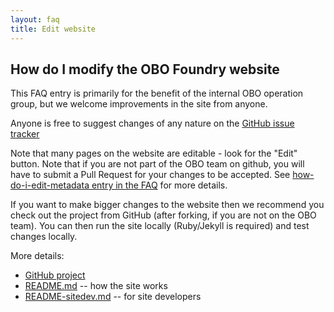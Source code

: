 ```yaml
---
layout: faq
title: Edit website
---
```


## How do I modify the OBO Foundry website

This FAQ entry is primarily for the benefit of the internal OBO
operation group, but we welcome improvements in the site from anyone.

Anyone is free to suggest changes of any nature on the [GitHub issue tracker](https://github.com/OBOFoundry/OBOFoundry.github.io/issues)

Note that many pages on the website are editable - look for the "Edit"
button. Note that if you are not part of the OBO team on github, you
will have to submit a Pull Request for your changes to be accepted. See
[how-do-i-edit-metadata entry in the FAQ](how-do-i-edit-metadata.html)
for more details.

If you want to make bigger changes to the website then we recommend
you check out the project from GitHub (after forking, if you are not
on the OBO team). You can then run the site locally (Ruby/Jekyll is
required) and test changes locally.

More details:

 * [GitHub project](https://github.com/OBOFoundry/OBOFoundry.github.io/)
 * [README.md](https://github.com/OBOFoundry/OBOFoundry.github.io/blob/master/README.md) -- how the site works
 * [README-sitedev.md](https://github.com/OBOFoundry/OBOFoundry.github.io/blob/master/README-sitedev.md) -- for site developers

